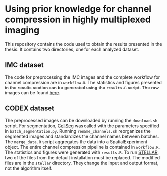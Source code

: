 # Using prior knowledge for channel compression in highly multiplexed imaging

This repository contains the code used to obtain the results presented in the thesis. It contains two directories, one for each analyzed dataset.

## IMC dataset
The code for preprocessing the IMC images and the complete workflow for channel compression are in `workflow.R`. The statistics and figures presented in the results section can be generated using the `results.R` script. The raw images can be found [here](https://data.mendeley.com/datasets/cydmwsfztj/2).

## CODEX dataset
The preprocessed images can be downloaded by running the `download.sh` script. For segmentation, [CellSeg](https://github.com/michaellee1/CellSeg) was called with the parameters specified in `batch_segmentation.py`. Running `rename_channels.sh` reorganizes the segmented images and standardizes the channel names between batches. The `merge_data.R` script aggregates the data into a SpatialExperiment object. The entire channel compression pipeline is contained in `workflow.R`. The statistics and figures were generated with `results.R`. To run [STELLAR](https://github.com/snap-stanford/stellar), two of the files from the default installation must be replaced. The modified files are in the `stellar` directory. They change the input and output format, not the algorithm itself.